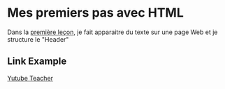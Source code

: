 # Mes premiers pas avec HTML

Dans la [première leçon](https://github.com/yq86/Demo-Javascript/tree/master/L1%20html%20basic), je fait apparaitre du texte sur une page Web et je structure le "Header"

  ## Link Example
  [Yutube Teacher](https://www.youtube.com/watch?v=SRbewm2AUew&list=PL-g0fdC5RMbpqZ0bmvJTgVTS4tS3txRVp)
